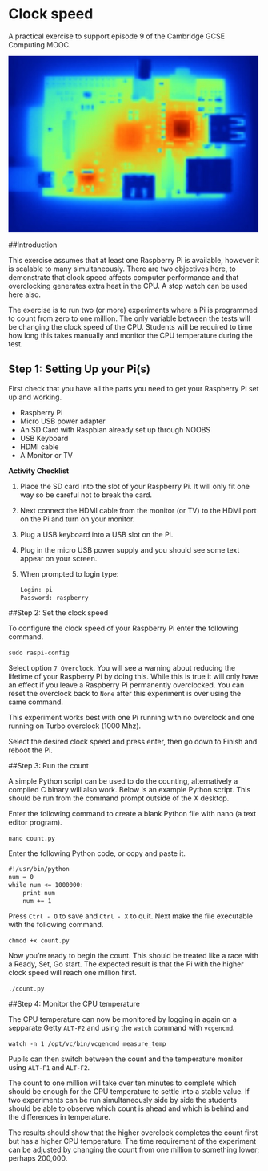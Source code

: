 Clock speed
=============
A practical exercise to support episode 9 of the Cambridge GCSE Computing MOOC.

![image](./images/cover.jpg "Cover Image")

##Introduction

This exercise assumes that at least one Raspberry Pi is available, however it is scalable to many simultaneously.  There are two objectives here, to demonstrate that clock speed affects computer performance and that overclocking generates extra heat in the CPU.  A stop watch can be used here also.

The exercise is to run two (or more) experiments where a Pi is programmed to count from zero to one million.  The only variable between the tests will be changing the clock speed of the CPU.  Students will be required to time how long this takes manually and monitor the CPU temperature during the test.

## Step 1: Setting Up your Pi(s)
First check that you have all the parts you need to get your Raspberry Pi set up and working.

- Raspberry Pi
- Micro USB power adapter
- An SD Card with Raspbian already set up through NOOBS
- USB Keyboard
- HDMI cable
- A Monitor or TV

**Activity Checklist**

1.	Place the SD card into the slot of your Raspberry Pi. It will only fit one way so be careful not to break the card. 
2.	Next connect the HDMI cable from the monitor (or TV) to the HDMI port on the Pi and turn on your monitor. 
3.	Plug a USB keyboard into a USB slot on the Pi.
4.	Plug in the micro USB power supply and you should see some text appear on your screen.
5.	When prompted to login type:

	```
	Login: pi
	Password: raspberry
	```

##Step 2: Set the clock speed

To configure the clock speed of your Raspberry Pi enter the following command.

`sudo raspi-config`

Select option `7 Overclock`.  You will see a warning about reducing the lifetime of your Raspberry Pi by doing this.  While this is true it will only have an effect if you leave a Raspberry Pi permanently overclocked.  You can reset the overclock back to `None` after this experiment is over using the same command.

This experiment works best with one Pi running with no overclock and one running on Turbo overclock (1000 Mhz).

Select the desired clock speed and press enter, then go down to Finish and reboot the Pi.

##Step 3: Run the count

A simple Python script can be used to do the counting, alternatively a compiled C binary will also work.  Below is an example Python script.  This should be run from the command prompt outside of the X desktop.

Enter the following command to create a blank Python file with nano (a text editor program).

`nano count.py`

Enter the following Python code, or copy and paste it.

```
#!/usr/bin/python
num = 0
while num <= 1000000:
	print num
	num += 1
```

Press `Ctrl - O` to save and `Ctrl - X` to quit.  Next make the file executable with the following command.

`chmod +x count.py`

Now you’re ready to begin the count.  This should be treated like a race with a Ready, Set, Go start.  The expected result is that the Pi with the higher clock speed will reach one million first.

`./count.py`

##Step 4: Monitor the CPU temperature

The CPU temperature can now be monitored by logging in again on a sepparate Getty `ALT-F2` and using the `watch` command with `vcgencmd`.

`watch -n 1 /opt/vc/bin/vcgencmd measure_temp`

Pupils can then switch between the count and the temperature monitor using `ALT-F1` and `ALT-F2`.

The count to one million will take over ten minutes to complete which should be enough for the CPU temperature to settle into a stable value.  If two experiments can be run simultaneously side by side the students should be able to observe which count is ahead and which is behind and the differences in temperature.

The results should show that the higher overclock completes the count first but has a higher CPU temperature.  The time requirement of the experiment can be adjusted by changing the count from one million to something lower; perhaps 200,000.
